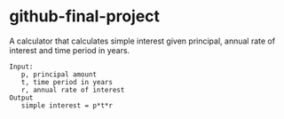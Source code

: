 # github-final-project

A calculator that calculates simple interest given principal, annual rate of interest and time period in years.  
```
Input:  
   p, principal amount  
   t, time period in years  
   r, annual rate of interest   
Output  
   simple interest = p*t*r  
```
